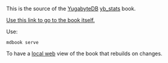 This is the source of the [YugabyteDB](https://www.yugabyte.com) [yb_stats](https://github.com/fritshoogland-yugabyte/yb_stats.git) book.

[Use this link to go to the book itself.](https://fritshoogland-yugabyte.github.io/yb_stats-book/)

Use:
```
mdbook serve
```
To have a [local web](http://localhost:3000/) view of the book that rebuilds on changes.
